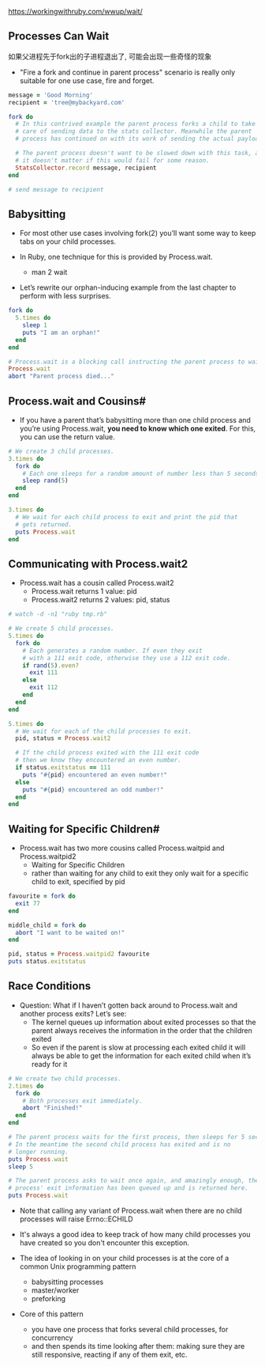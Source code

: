 https://workingwithruby.com/wwup/wait/

## Processes Can Wait

如果父进程先于fork出的子进程退出了, 可能会出现一些奇怪的现象

+ "Fire a fork and continue in parent process" scenario is really only suitable for one use case, fire and forget.

```ruby
message = 'Good Morning'
recipient = 'tree@mybackyard.com'

fork do
  # In this contrived example the parent process forks a child to take
  # care of sending data to the stats collector. Meanwhile the parent
  # process has continued on with its work of sending the actual payload.

  # The parent process doesn't want to be slowed down with this task, and
  # it doesn't matter if this would fail for some reason.
  StatsCollector.record message, recipient
end

# send message to recipient
```

## Babysitting

+ For most other use cases involving fork(2) you’ll want some way to keep tabs on your child processes.

+ In Ruby, one technique for this is provided by Process.wait.
    + man 2 wait

+ Let’s rewrite our orphan-inducing example from the last chapter to perform with less surprises.

```ruby
fork do
  5.times do
    sleep 1
    puts "I am an orphan!"
  end
end

# Process.wait is a blocking call instructing the parent process to wait for one of its child processes to exit before continuing.
Process.wait
abort "Parent process died..."
```

## Process.wait and Cousins#

+ If you have a parent that’s babysitting more than one child process and you’re using Process.wait, **you need to know which one exited**. For this, you can use the return value.

```ruby
# We create 3 child processes.
3.times do
  fork do
    # Each one sleeps for a random amount of number less than 5 seconds.
    sleep rand(5)
  end
end

3.times do
  # We wait for each child process to exit and print the pid that
  # gets returned.
  puts Process.wait
end
```

## Communicating with Process.wait2

+ Process.wait has a cousin called Process.wait2
    + Process.wait  returns 1 value:  pid
    + Process.wait2 returns 2 values: pid, status

```ruby
# watch -d -n1 "ruby tmp.rb"

# We create 5 child processes.
5.times do
  fork do
    # Each generates a random number. If even they exit
    # with a 111 exit code, otherwise they use a 112 exit code.
    if rand(5).even?
      exit 111
    else
      exit 112
    end
  end
end

5.times do
  # We wait for each of the child processes to exit.
  pid, status = Process.wait2

  # If the child process exited with the 111 exit code
  # then we know they encountered an even number.
  if status.exitstatus == 111
    puts "#{pid} encountered an even number!"
  else
    puts "#{pid} encountered an odd number!"
  end
end
```

## Waiting for Specific Children#

+ Process.wait has two more cousins called Process.waitpid and Process.waitpid2
    + Waiting for Specific Children
    + rather than waiting for any child to exit they only wait for a specific child to exit, specified by pid

```ruby
favourite = fork do
  exit 77
end

middle_child = fork do
  abort "I want to be waited on!"
end

pid, status = Process.waitpid2 favourite
puts status.exitstatus
```

## Race Conditions

+ Question: What if I haven’t gotten back around to Process.wait and another process exits? Let’s see:
    + The kernel queues up information about exited processes so that the parent always receives the information in the order that the children exited
    + So even if the parent is slow at processing each exited child it will always be able to get the information for each exited child when it’s ready for it
```ruby
# We create two child processes.
2.times do
  fork do
    # Both processes exit immediately.
    abort "Finished!"
  end
end

# The parent process waits for the first process, then sleeps for 5 seconds.
# In the meantime the second child process has exited and is no
# longer running.
puts Process.wait
sleep 5

# The parent process asks to wait once again, and amazingly enough, the second
# process' exit information has been queued up and is returned here.
puts Process.wait
```

+ Note that calling any variant of Process.wait when there are no child processes will raise Errno::ECHILD

+ It's always a good idea to keep track of how many child processes you have created so you don't encounter this exception.

+ The idea of looking in on your child processes is at the core of a common Unix programming pattern
    + babysitting processes
    + master/worker
    + preforking

+ Core of this pattern
    + you have one process that forks several child processes, for concurrency
    + and then spends its time looking after them: making sure they are still responsive, reacting if any of them exit, etc.



